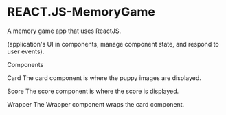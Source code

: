 # REACT.JS-MemoryGame
A memory game app that uses ReactJS. 

(application's UI in components, manage component state, and respond to user events).


Components

Card
The card component is where the puppy images are displayed.

Score
The score component is where the score is displayed. 

Wrapper
The Wrapper component wraps the card component.